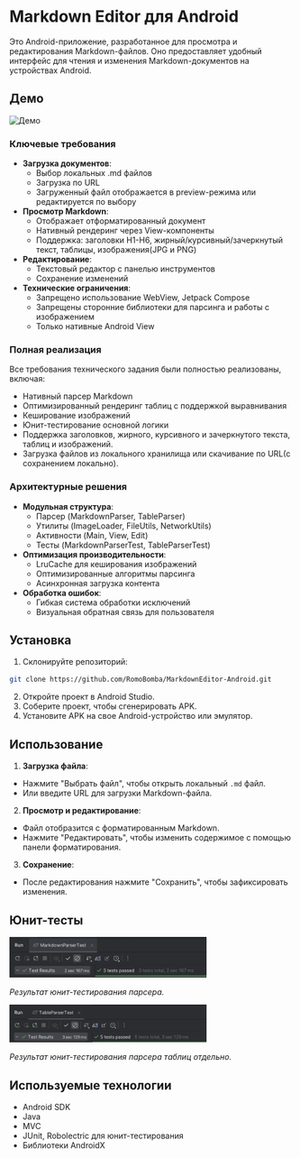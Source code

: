 # Markdown Editor для Android

Это Android-приложение, разработанное для просмотра и редактирования Markdown-файлов. Оно предоставляет удобный интерфейс для чтения и изменения Markdown-документов на устройствах Android.

## Демо

<img src="sources/record.gif" alt="Демо" width="250">

### Ключевые требования
- **Загрузка документов**:
    - Выбор локальных .md файлов
    - Загрузка по URL
    - Загруженный файл отображается в preview-режима или редактируется по выбору
- **Просмотр Markdown**:
    - Отображает отформатированный документ
    - Нативный рендеринг через View-компоненты
    - Поддержка: заголовки H1-H6, жирный/курсивный/зачеркнутый текст, таблицы, изображения(JPG и PNG)
- **Редактирование**:
    - Текстовый редактор с панелью инструментов
    - Сохранение изменений
- **Технические ограничения**:
    - Запрещено использование WebView, Jetpack Compose
    - Запрещены сторонние библиотеки для парсинга и работы с изображением
    - Только нативные Android View

### Полная реализация
Все требования технического задания были полностью реализованы, включая:
- Нативный парсер Markdown
- Оптимизированный рендеринг таблиц с поддержкой выравнивания
- Кеширование изображений
- Юнит-тестирование основной логики
- Поддержка заголовков, жирного, курсивного и зачеркнутого текста, таблиц и изображений.
- Загрузка файлов из локального хранилища или скачивание по URL(с сохранением локально).

### Архитектурные решения
- **Модульная структура**:
    - Парсер (MarkdownParser, TableParser)
    - Утилиты (ImageLoader, FileUtils, NetworkUtils)
    - Активности (Main, View, Edit)
    - Тесты (MarkdownParserTest, TableParserTest)
- **Оптимизация производительности**:
    - LruCache для кеширования изображений
    - Оптимизированные алгоритмы парсинга
    - Асинхронная загрузка контента
- **Обработка ошибок**:
    - Гибкая система обработки исключений
    - Визуальная обратная связь для пользователя

## Установка

1. Склонируйте репозиторий:
```bash
git clone https://github.com/RomoBomba/MarkdownEditor-Android.git
```

2. Откройте проект в Android Studio.
3. Соберите проект, чтобы сгенерировать APK.
4. Установите APK на свое Android-устройство или эмулятор.

## Использование

1. **Загрузка файла**:
- Нажмите "Выбрать файл", чтобы открыть локальный `.md` файл.
- Или введите URL для загрузки Markdown-файла.

2. **Просмотр и редактирование**:
- Файл отобразится с форматированным Markdown.
- Нажмите "Редактировать", чтобы изменить содержимое с помощью панели форматирования.

3. **Сохранение**:
- После редактирования нажмите "Сохранить", чтобы зафиксировать изменения.

## Юнит-тесты

<img src="sources/parsertest.png" alt="Результат тестов парсера" width="350" />

*Результат юнит-тестирования парсера.*

<img src="sources/tabletest.png" alt="Результат тестов парсера таблиц" width="350" />

*Результат юнит-тестирования парсера таблиц отдельно.*

## Используемые технологии

- Android SDK
- Java
- MVC
- JUnit, Robolectric для юнит-тестирования
- Библиотеки AndroidX
